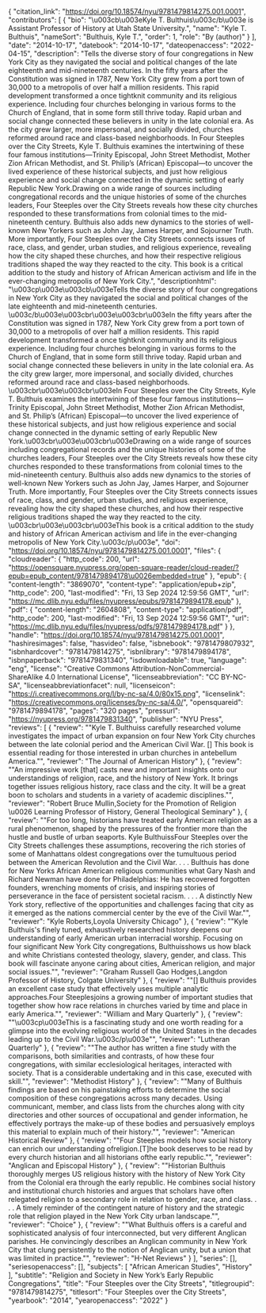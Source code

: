 {
   "citation_link": "https://doi.org/10.18574/nyu/9781479814275.001.0001",
   "contributors": [
     {
       "bio": "\u003cb\u003eKyle T. Bulthuis\u003c/b\u003e is Assistant Professor of History at Utah State University.",
       "name": "Kyle T. Bulthuis",
       "nameSort": "Bulthuis, Kyle T.",
       "order": 1,
       "role": "By (author)"
     }
   ],
   "date": "2014-10-17",
   "datebook": "2014-10-17",
   "dateopenaccess": "2022-04-15",
   "description": "Tells the diverse story of four congregations in New York City as they navigated the social and political changes of the late eighteenth and mid-nineteenth centuries. In the fifty years after the Constitution was signed in 1787, New York City grew from a port town of 30,000 to a metropolis of over half a million residents. This rapid development transformed a once tightknit community and its religious experience. Including four churches belonging in various forms to the Church of England, that in some form still thrive today. Rapid urban and social change connected these believers in unity in the late colonial era. As the city grew larger, more impersonal, and socially divided, churches reformed around race and class-based neighborhoods.    In Four Steeples over the City Streets, Kyle T. Bulthuis examines the intertwining of these four famous institutions—Trinity Episcopal, John Street Methodist, Mother Zion African Methodist, and St. Philip’s (African) Episcopal—to uncover the lived experience of these historical subjects, and just how religious experience and social change connected in the dynamic setting of early Republic New York.Drawing on a wide range of sources including congregational records and the unique histories of some of the churches leaders, Four Steeples over the City Streets reveals how these city churches responded to these transformations from colonial times to the mid-nineteenth century. Bulthuis also adds new dynamics to the stories of well-known New Yorkers such as John Jay, James Harper, and Sojourner Truth. More importantly, Four Steeples over the City Streets connects issues of race, class, and gender, urban studies, and religious experience, revealing how the city shaped these churches, and how their respective religious traditions shaped the way they reacted to the city. This book is a critical addition to the study and history of African American activism and life in the ever-changing metropolis of New York City.",
   "descriptionhtml": "\u003cp\u003e\u003cb\u003eTells the diverse story of four congregations in New York City as they navigated the social and political changes of the late eighteenth and mid-nineteenth centuries. \u003c/b\u003e\u003cbr\u003e\u003cbr\u003eIn the fifty years after the Constitution was signed in 1787, New York City grew from a port town of 30,000 to a metropolis of over half a million residents. This rapid development transformed a once tightknit community and its religious experience. Including four churches belonging in various forms to the Church of England, that in some form still thrive today. Rapid urban and social change connected these believers in unity in the late colonial era. As the city grew larger, more impersonal, and socially divided, churches reformed around race and class-based neighborhoods.    \u003cbr\u003e\u003cbr\u003eIn Four Steeples over the City Streets, Kyle T. Bulthuis examines the intertwining of these four famous institutions—Trinity Episcopal, John Street Methodist, Mother Zion African Methodist, and St. Philip’s (African) Episcopal—to uncover the lived experience of these historical subjects, and just how religious experience and social change connected in the dynamic setting of early Republic New York.\u003cbr\u003e\u003cbr\u003eDrawing on a wide range of sources including congregational records and the unique histories of some of the churches leaders, Four Steeples over the City Streets reveals how these city churches responded to these transformations from colonial times to the mid-nineteenth century. Bulthuis also adds new dynamics to the stories of well-known New Yorkers such as John Jay, James Harper, and Sojourner Truth. More importantly, Four Steeples over the City Streets connects issues of race, class, and gender, urban studies, and religious experience, revealing how the city shaped these churches, and how their respective religious traditions shaped the way they reacted to the city. \u003cbr\u003e\u003cbr\u003eThis book is a critical addition to the study and history of African American activism and life in the ever-changing metropolis of New York City.\u003c/p\u003e",
   "doi": "https://doi.org/10.18574/nyu/9781479814275.001.0001",
   "files": {
     "cloudreader": {
       "http_code": 200,
       "url": "https://opensquare.nyupress.org/open-square-reader/cloud-reader/?epub=epub_content/9781479894178\u0026embedded=true"
     },
     "epub": {
       "content-length": "3869070",
       "content-type": "application/epub+zip",
       "http_code": 200,
       "last-modified": "Fri, 13 Sep 2024 12:59:56 GMT",
       "url": "https://mc.dlib.nyu.edu/files/nyupress/epubs/9781479894178.epub"
     },
     "pdf": {
       "content-length": "2604808",
       "content-type": "application/pdf",
       "http_code": 200,
       "last-modified": "Fri, 13 Sep 2024 12:59:56 GMT",
       "url": "https://mc.dlib.nyu.edu/files/nyupress/pdfs/9781479894178.pdf"
     }
   },
   "handle": "https://doi.org/10.18574/nyu/9781479814275.001.0001",
   "hashiresimages": false,
   "hasvideo": false,
   "isbnebook": "9781479807932",
   "isbnhardcover": "9781479814275",
   "isbnlibrary": "9781479894178",
   "isbnpaperback": "9781479831340",
   "isdownloadable": true,
   "language": "eng",
   "license": "Creative Commons Attribution-NonCommercial-ShareAlike 4.0 International License",
   "licenseabbreviation": "CC BY-NC-SA",
   "licenseabbreviationfacet": null,
   "licenseicon": "https://i.creativecommons.org/l/by-nc-sa/4.0/80x15.png",
   "licenselink": "https://creativecommons.org/licenses/by-nc-sa/4.0/",
   "opensquareid": "9781479894178",
   "pages": "320 pages",
   "pressurl": "https://nyupress.org/9781479831340",
   "publisher": "NYU Press",
   "reviews": [
     {
       "review": "\"Kyle T. Bulthuiss carefully researched volume investigates the impact of urban expansion on four New York City churches between the late colonial period and the American Civil War. [] This book is essential reading for those interested in urban churches in antebellum America.\"",
       "reviewer": "The Journal of American History"
     },
     {
       "review": "\"An impressive work [that] casts new and important insights onto our understandings of religion, race, and the history of New York. It brings together issues religious history, race class and the city. It will be a great boon to scholars and students in a variety of academic disciplines.\"",
       "reviewer": "Robert Bruce Mullin,Society for the Promotion of Religion \u0026 Learning Professor of History, General Theological Seminary"
     },
     {
       "review": "\"For too long, historians have treated early American religion as a rural phenomenon, shaped by the pressures of the frontier more than the hustle and bustle of urban seaports. Kyle BulthuissFour Steeples over the City Streets challenges these assumptions, recovering the rich stories of some of Manhattans oldest congregations over the tumultuous period between the American Revolution and the Civil War. . . . Bulthuis has done for New Yorks African American religious communities what Gary Nash and Richard Newman have done for Philadelphias: He has recovered forgotten founders, wrenching moments of crisis, and inspiring stories of perseverance in the face of persistent societal racism. . . . A distinctly New York story, reflective of the opportunities and challenges facing that city as it emerged as the nations commercial center by the eve of the Civil War.\"",
       "reviewer": "Kyle Roberts,Loyola University Chicago"
     },
     {
       "review": "\"Kyle Bulthuis's finely tuned, exhaustively researched history deepens our understanding of early American urban interracial worship. Focusing on four significant New York City congregations, Bulthuisshows us how black and white Christians contested theology, slavery, gender, and class. This book will fascinate anyone caring about cities, American religion, and major social issues.\"",
       "reviewer": "Graham Russell Gao Hodges,Langdon Professor of History, Colgate University"
     },
     {
       "review": "\"[] Bulthuis provides an excellent case study that effectively uses multiple analytic approaches.Four Steeplesjoins a growing number of important studies that together show how race relations in churches varied by time and place in early America.\"",
       "reviewer": "William and Mary Quarterly"
     },
     {
       "review": "\"\u003cp\u003eThis is a fascinating study and one worth reading for a glimpse into the evolving religious world of the United States in the decades leading up to the Civil War.\u003c/p\u003e\"",
       "reviewer": "Lutheran Quarterly"
     },
     {
       "review": "\"The author has written a fine study with the comparisons, both similarities and contrasts, of how these four congregations, with similar ecclesiological heritages, interacted with society. That is a considerable undertaking and in this case, executed with skill.\"",
       "reviewer": "Methodist History"
     },
     {
       "review": "\"Many of Bulthuis findings are based on his painstaking efforts to determine the social composition of these congregations across many decades. Using communicant, member, and class lists from the churches along with city directories and other sources of occupational and gender information, he effectively portrays the make-up of these bodies and persuasively employs this material to explain much of their history.\"",
       "reviewer": "American Historical Review"
     },
     {
       "review": "\"Four Steeples models how social history can enrich our understanding ofreligion.[T]he book deserves to be read by every church historian and all historians ofthe early republic.\"",
       "reviewer": "Anglican and Episcopal History"
     },
     {
       "review": "\"Historian Bulthuis thoroughly merges US religious history with the history of New York City from the Colonial era through the early republic. He combines social history and institutional church histories and argues that scholars have often relegated religion to a secondary role in relation to gender, race, and class. . . . A timely reminder of the contingent nature of history and the strategic role that religion played in the New York City urban landscape.\"",
       "reviewer": "Choice"
     },
     {
       "review": "\"What Bulthuis offers is a careful and sophisticated analysis of four interconnected, but very different Anglican parishes. He convincingly describes an Anglican community in New York City that clung persistently to the notion of Anglican unity, but a union that was limited in practice.\"",
       "reviewer": "H-Net Reviews"
     }
   ],
   "series": [],
   "seriesopenaccess": [],
   "subjects": [
     "African American Studies",
     "History"
   ],
   "subtitle": "Religion and Society in New York’s Early Republic Congregations",
   "title": "Four Steeples over the City Streets",
   "titlegroupid": "9781479814275",
   "titlesort": "Four Steeples over the City Streets",
   "yearbook": "2014",
   "yearopenaccess": "2022"
 }
